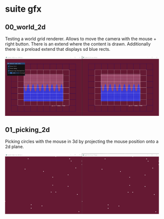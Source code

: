 # suite gfx

## 00_world_2d

Testing a world grid renderer. Allows to move the camera with the mouse + right button.
There is an extend where the content is drawn. Additionally there is a preload extend 
that displays sd blue rects.

![00_world_2d]( readme_images/00_world_2d.jpg )


## 01_picking_2d

Picking circles with the mouse in 3d by projecting the mouse position onto a 2d plane.

![01_picking_2d]( readme_images/01_picking_2d.jpg )
